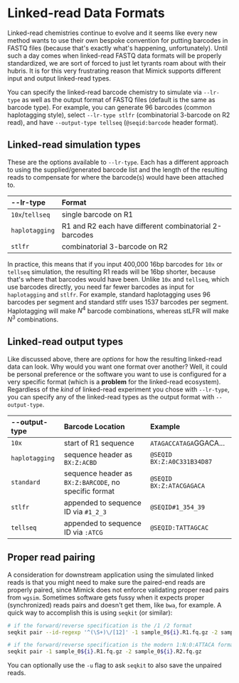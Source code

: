 # Linked-read Data Formats

Linked-read chemistries continue to evolve and it seems like every new method wants to use their own bespoke
convention for putting barcodes in FASTQ files (because that's exactly what's happening, unfortunately). Until
such a day comes when linked-read FASTQ data formats will be properly standardized, we are sort of forced to just let
tyrants roam about with their hubris. It is for this very frustrating reason that Mimick supports different
input and output linked-read types.

You can specify the linked-read barcode chemistry to simulate via `--lr-type` as well as
the output format of FASTQ files (default is the same as barcode type). For example, you
can generate 96 barcodes (common haplotagging style), select `--lr-type stlfr`
(combinatorial 3-barcode on R2 read), and have `--output-type tellseq` (`@seqid:barcode` header format).

## Linked-read simulation types
These are the options available to `--lr-type`. Each has a different approach to using the
supplied/generated barcode list and the length of the resulting reads to compensate for where
the barcode(s) would have been attached to.

| --lr-type | Format |
|:------------------|:-------|
|`10x`/`tellseq`   | single barcode on R1 |
|`haplotagging`  | R1 and R2 each have different combinatorial 2-barcodes |
|`stlfr`         | combinatorial 3-barcode on R2 |

In practice, this means that if you input 400,000  16bp barcodes for `10x` or `tellseq` simulation, the
resulting R1 reads will be 16bp shorter, because that's where that barcodes would have been. 
Unlike `10x` and `tellseq`, which use barcodes directly, you need far fewer barcodes as input for
`haplotagging` and `stlfr`. For example, standard haplotagging uses 96 barcodes per segment and standard
stlfr uses 1537 barcodes per segment. Haplotagging will make $N^4$ barcode combinations, whereas stLFR
will make $N^3$ combinations.

## Linked-read output types
Like discussed above, there are _options_ for how the resulting linked-read data can look. Why would you want one
format over another? Well, it could be personal preference or the software you want to use is configured for a very
specific format (which is a **problem** for the linked-read ecosystem). Regardless of the _kind_ of linked-read
experiment you chose with `--lr-type`, you can specify any of the linked-read types as the output format with `--output-type`.

| --output-type | Barcode Location | Example |
|:-----------------|:-------|:---------------------|
|`10x`           | start of R1 sequence | `ATAGACCATAGA`GGACA... |
|`haplotagging`  | sequence header as `BX:Z:ACBD` |  `@SEQID BX:Z:A0C331B34D87` |
|`standard`      | sequence header as `BX:Z:BARCODE`, no specific format | `@SEQID BX:Z:ATACGAGACA` |
|`stlfr`         | appended to sequence ID via `#1_2_3` | `@SEQID#1_354_39` |
|`tellseq`       | appended to sequence ID via `:ATCG` | `@SEQID:TATTAGCAC` |

## Proper read pairing
A consideration for downstream application using the simulated linked reads is that you might need to
make sure the paired-end reads are properly paired, since Mimick does not enforce validating proper
read pairs from `wgsim`. Sometimes software gets fussy when it expects proper (synchronized) reads pairs
and doesn't get them, like `bwa`, for example. A quick way to accomplish this is using `seqkit` (or similar):

```bash
# if the forward/reverse specification is the /1 /2 format
seqkit pair --id-regexp '^(\S+)\/[12]' -1 sample_0${i}.R1.fq.gz -2 sample_0${i}.R2.fq.gz

# if the forward/reverse specification is the modern 1:N:0:ATTACA format
seqkit pair -1 sample_0${i}.R1.fq.gz -2 sample_0${i}.R2.fq.gz
```
You can optionally use the `-u` flag to ask `seqkit` to also save the unpaired reads.